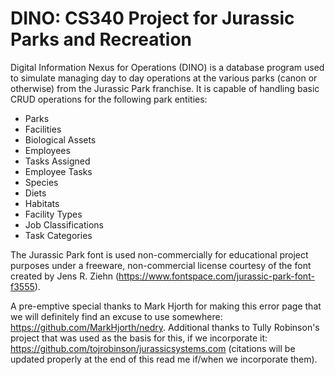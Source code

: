 # DINO: CS340 Project for Jurassic Parks and Recreation

Digital Information Nexus for Operations (DINO) is a database program used to simulate managing day to day operations at the various parks (canon or otherwise) from the Jurassic Park franchise. It is capable of handling basic CRUD operations for the following park entities:  
* Parks
* Facilities
* Biological Assets
* Employees
* Tasks Assigned
* Employee Tasks
* Species
* Diets
* Habitats
* Facility Types
* Job Classifications  
* Task Categories

The Jurassic Park font is used non-commercially for educational project purposes under a freeware, non-commercial license courtesy of the font created by Jens R. Ziehn (https://www.fontspace.com/jurassic-park-font-f3555).  

A pre-emptive special thanks to Mark Hjorth for making this error page that we will definitely find an excuse to use somewhere: https://github.com/MarkHjorth/nedry.  Additional thanks to Tully Robinson's project that was used as the basis for this, if we incorporate it: https://github.com/tojrobinson/jurassicsystems.com (citations will be updated properly at the end of this read me if/when we incorporate them).
